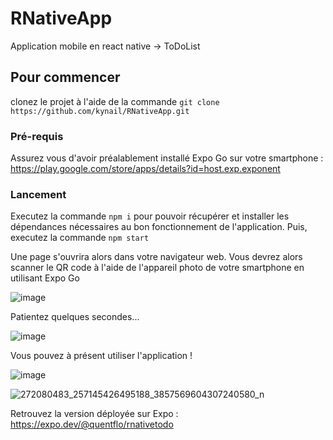 # RNativeApp

Application mobile en react native  -> ToDoList

## Pour commencer

clonez le projet à l'aide de la commande ``git clone https://github.com/kynail/RNativeApp.git``

### Pré-requis

Assurez vous d'avoir préalablement installé Expo Go sur votre smartphone : https://play.google.com/store/apps/details?id=host.exp.exponent

### Lancement

Executez la commande ``npm i`` pour pouvoir récupérer et installer les dépendances nécessaires au bon fonctionnement de l'application.
Puis, executez la commande ``npm start``

Une page s'ouvrira alors dans votre navigateur web. Vous devrez alors scanner le QR code à l'aide de l'appareil photo de votre smartphone en utilisant Expo Go

![image](https://user-images.githubusercontent.com/72348896/147888114-0091a0d2-247d-499e-95f9-a87c9843ae6d.png)


Patientez quelques secondes...

![image](https://user-images.githubusercontent.com/72348896/147887963-06de061d-00ef-44a8-842c-7acc440088f8.png)

Vous pouvez à présent utiliser l'application !

![image](https://user-images.githubusercontent.com/72348896/147888030-355a828e-94ae-4353-8e91-5822064c8c79.png)

![272080483_257145426495188_3857569604307240580_n](https://user-images.githubusercontent.com/72348896/150974278-71b8b763-b608-487f-bb66-b9a187f6b037.jpg)

Retrouvez la version déployée sur Expo : https://expo.dev/@quentflo/rnativetodo
